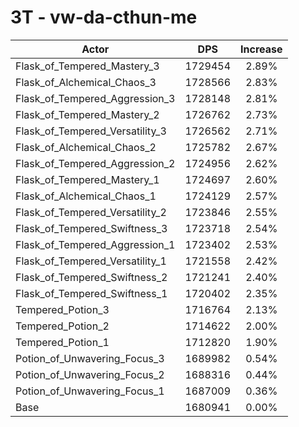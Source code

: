 # 3T - vw-da-cthun-me
| Actor | DPS | Increase |
|---|:---:|:---:|
|Flask_of_Tempered_Mastery_3|1729454|2.89%|
|Flask_of_Alchemical_Chaos_3|1728566|2.83%|
|Flask_of_Tempered_Aggression_3|1728148|2.81%|
|Flask_of_Tempered_Mastery_2|1726762|2.73%|
|Flask_of_Tempered_Versatility_3|1726562|2.71%|
|Flask_of_Alchemical_Chaos_2|1725782|2.67%|
|Flask_of_Tempered_Aggression_2|1724956|2.62%|
|Flask_of_Tempered_Mastery_1|1724697|2.60%|
|Flask_of_Alchemical_Chaos_1|1724129|2.57%|
|Flask_of_Tempered_Versatility_2|1723846|2.55%|
|Flask_of_Tempered_Swiftness_3|1723718|2.54%|
|Flask_of_Tempered_Aggression_1|1723402|2.53%|
|Flask_of_Tempered_Versatility_1|1721558|2.42%|
|Flask_of_Tempered_Swiftness_2|1721241|2.40%|
|Flask_of_Tempered_Swiftness_1|1720402|2.35%|
|Tempered_Potion_3|1716764|2.13%|
|Tempered_Potion_2|1714622|2.00%|
|Tempered_Potion_1|1712820|1.90%|
|Potion_of_Unwavering_Focus_3|1689982|0.54%|
|Potion_of_Unwavering_Focus_2|1688316|0.44%|
|Potion_of_Unwavering_Focus_1|1687009|0.36%|
|Base|1680941|0.00%|
